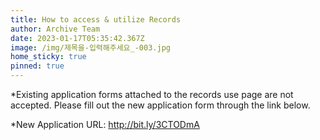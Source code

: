 ```yaml
---
title: How to access & utilize Records
author: Archive Team
date: 2023-01-17T05:35:42.367Z
image: /img/제목을-입력해주세요_-003.jpg
home_sticky: true
pinned: true
---
```

\*Existing application forms attached to the records use page are not accepted. Please fill out the new application form through the link below.



\*New Application URL: http://bit.ly/3CTODmA